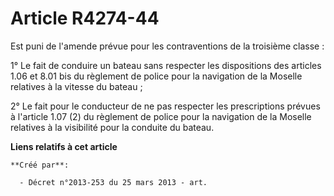 # Article R4274-44

Est puni de l'amende prévue pour les contraventions de la troisième classe :

1° Le fait de conduire un bateau sans respecter les dispositions des articles 1.06 et 8.01 bis du règlement de police pour la
navigation de la Moselle relatives à la vitesse du bateau ;

2° Le fait pour le conducteur de ne pas respecter les prescriptions prévues à l'article 1.07 (2) du règlement de police pour
la navigation de la Moselle relatives à la visibilité pour la conduite du bateau.

**Liens relatifs à cet article**

	**Créé par**:

	  - Décret n°2013-253 du 25 mars 2013 - art.
